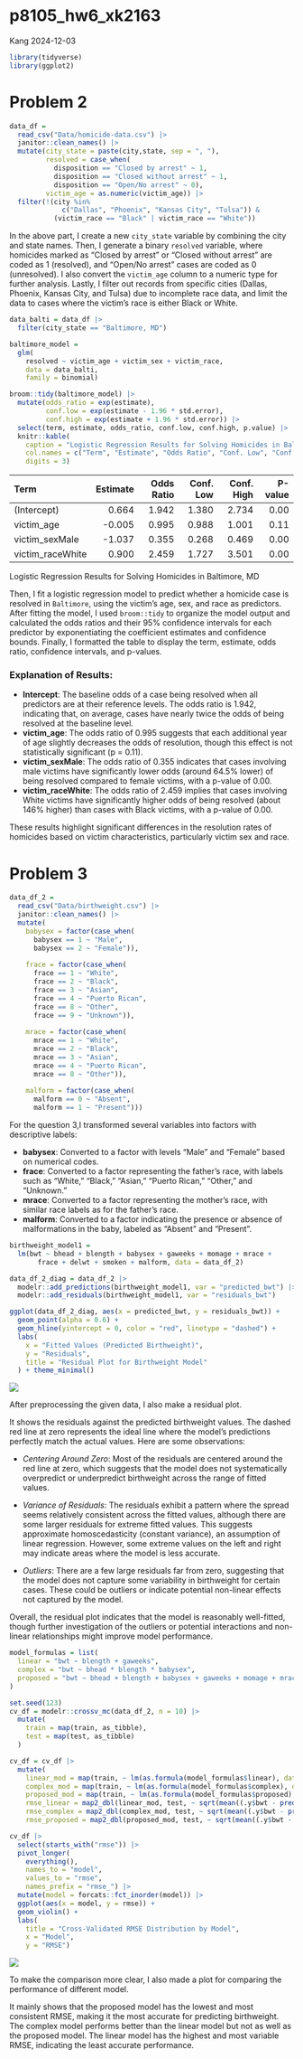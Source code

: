 p8105_hw6_xk2163
================
Kang
2024-12-03

``` r
library(tidyverse)
library(ggplot2)
```

# Problem 2

``` r
data_df = 
  read_csv("Data/homicide-data.csv") |> 
  janitor::clean_names() |> 
  mutate(city_state = paste(city,state, sep = ", "),
         resolved = case_when(
           disposition == "Closed by arrest" ~ 1,
           disposition == "Closed without arrest" ~ 1,
           disposition == "Open/No arrest" ~ 0),
         victim_age = as.numeric(victim_age)) |> 
  filter(!(city %in% 
             c("Dallas", "Phoenix", "Kansas City", "Tulsa")) & 
           (victim_race == "Black" | victim_race == "White")) 
```

In the above part, I create a new `city_state` variable by combining the
city and state names. Then, I generate a binary `resolved` variable,
where homicides marked as “Closed by arrest” or “Closed without arrest”
are coded as 1 (resolved), and “Open/No arrest” cases are coded as 0
(unresolved). I also convert the `victim_age` column to a numeric type
for further analysis. Lastly, I filter out records from specific cities
(Dallas, Phoenix, Kansas City, and Tulsa) due to incomplete race data,
and limit the data to cases where the victim’s race is either Black or
White.

``` r
data_balti = data_df |> 
  filter(city_state == "Baltimore, MD")

baltimore_model =
  glm(
    resolved ~ victim_age + victim_sex + victim_race,
    data = data_balti,
    family = binomial)

broom::tidy(baltimore_model) |> 
  mutate(odds_ratio = exp(estimate),   
         conf.low = exp(estimate - 1.96 * std.error),   
         conf.high = exp(estimate + 1.96 * std.error)) |> 
  select(term, estimate, odds_ratio, conf.low, conf.high, p.value) |>
  knitr::kable(
    caption = "Logistic Regression Results for Solving Homicides in Baltimore, MD",
    col.names = c("Term", "Estimate", "Odds Ratio", "Conf. Low", "Conf. High", "P-value"),
    digits = 3)
```

| Term             | Estimate | Odds Ratio | Conf. Low | Conf. High | P-value |
|:-----------------|---------:|-----------:|----------:|-----------:|--------:|
| (Intercept)      |    0.664 |      1.942 |     1.380 |      2.734 |    0.00 |
| victim_age       |   -0.005 |      0.995 |     0.988 |      1.001 |    0.11 |
| victim_sexMale   |   -1.037 |      0.355 |     0.268 |      0.469 |    0.00 |
| victim_raceWhite |    0.900 |      2.459 |     1.727 |      3.501 |    0.00 |

Logistic Regression Results for Solving Homicides in Baltimore, MD

Then, I fit a logistic regression model to predict whether a homicide
case is resolved in `Baltimore`, using the victim’s age, sex, and race
as predictors. After fitting the model, I used `broom::tidy` to organize
the model output and calculated the odds ratios and their 95% confidence
intervals for each predictor by exponentiating the coefficient estimates
and confidence bounds. Finally, I formatted the table to display the
term, estimate, odds ratio, confidence intervals, and p-values.

### Explanation of Results:

- **Intercept**: The baseline odds of a case being resolved when all
  predictors are at their reference levels. The odds ratio is 1.942,
  indicating that, on average, cases have nearly twice the odds of being
  resolved at the baseline level.
- **victim_age**: The odds ratio of 0.995 suggests that each additional
  year of age slightly decreases the odds of resolution, though this
  effect is not statistically significant (p = 0.11).
- **victim_sexMale**: The odds ratio of 0.355 indicates that cases
  involving male victims have significantly lower odds (around 64.5%
  lower) of being resolved compared to female victims, with a p-value of
  0.00.
- **victim_raceWhite**: The odds ratio of 2.459 implies that cases
  involving White victims have significantly higher odds of being
  resolved (about 146% higher) than cases with Black victims, with a
  p-value of 0.00.

These results highlight significant differences in the resolution rates
of homicides based on victim characteristics, particularly victim sex
and race.

# Problem 3

``` r
data_df_2 = 
  read_csv("Data/birthweight.csv") |> 
  janitor::clean_names() |> 
  mutate(
    babysex = factor(case_when(
      babysex == 1 ~ "Male",
      babysex == 2 ~ "Female")),
    
    frace = factor(case_when(
      frace == 1 ~ "White",
      frace == 2 ~ "Black",
      frace == 3 ~ "Asian",
      frace == 4 ~ "Puerto Rican",
      frace == 8 ~ "Other",
      frace == 9 ~ "Unknown")),
    
    mrace = factor(case_when(
      mrace == 1 ~ "White",
      mrace == 2 ~ "Black",
      mrace == 3 ~ "Asian",
      mrace == 4 ~ "Puerto Rican",
      mrace == 8 ~ "Other")),
    
    malform = factor(case_when(
      malform == 0 ~ "Absent",
      malform == 1 ~ "Present")))
```

For the question 3,I transformed several variables into factors with
descriptive labels:

- **babysex**: Converted to a factor with levels “Male” and “Female”
  based on numerical codes.
- **frace**: Converted to a factor representing the father’s race, with
  labels such as “White,” “Black,” “Asian,” “Puerto Rican,” “Other,” and
  “Unknown.”
- **mrace**: Converted to a factor representing the mother’s race, with
  similar race labels as for the father’s race.
- **malform**: Converted to a factor indicating the presence or absence
  of malformations in the baby, labeled as “Absent” and “Present”.

``` r
birthweight_model1 =
  lm(bwt ~ bhead + blength + babysex + gaweeks + momage + mrace +
       frace + delwt + smoken + malform, data = data_df_2)

data_df_2_diag = data_df_2 |> 
  modelr::add_predictions(birthweight_model1, var = "predicted_bwt") |> 
  modelr::add_residuals(birthweight_model1, var = "residuals_bwt")

ggplot(data_df_2_diag, aes(x = predicted_bwt, y = residuals_bwt)) +
  geom_point(alpha = 0.6) +
  geom_hline(yintercept = 0, color = "red", linetype = "dashed") +
  labs(
    x = "Fitted Values (Predicted Birthweight)",
    y = "Residuals",
    title = "Residual Plot for Birthweight Model"
  ) + theme_minimal()
```

![](p8105_hw6_xk2163_files/figure-gfm/unnamed-chunk-5-1.png)<!-- -->

After preprocessing the given data, I also make a residual plot.

It shows the residuals against the predicted birthweight values. The
dashed red line at zero represents the ideal line where the model’s
predictions perfectly match the actual values. Here are some
observations:

- *Centering Around Zero*: Most of the residuals are centered around the
  red line at zero, which suggests that the model does not
  systematically overpredict or underpredict birthweight across the
  range of fitted values.

- *Variance of Residuals*: The residuals exhibit a pattern where the
  spread seems relatively consistent across the fitted values, although
  there are some larger residuals for extreme fitted values. This
  suggests approximate homoscedasticity (constant variance), an
  assumption of linear regression. However, some extreme values on the
  left and right may indicate areas where the model is less accurate.

- *Outliers*: There are a few large residuals far from zero, suggesting
  that the model does not capture some variability in birthweight for
  certain cases. These could be outliers or indicate potential
  non-linear effects not captured by the model.

Overall, the residual plot indicates that the model is reasonably
well-fitted, though further investigation of the outliers or potential
interactions and non-linear relationships might improve model
performance.

``` r
model_formulas = list(
  linear = "bwt ~ blength + gaweeks",
  complex = "bwt ~ bhead * blength * babysex",
  proposed = "bwt ~ bhead + blength + babysex + gaweeks + momage + mrace + frace + delwt + smoken + malform"
)

set.seed(123)
cv_df = modelr::crossv_mc(data_df_2, n = 10) |> 
  mutate(
    train = map(train, as_tibble),
    test = map(test, as_tibble)
  )

cv_df = cv_df |>
  mutate(
    linear_mod = map(train, ~ lm(as.formula(model_formulas$linear), data = .x)),
    complex_mod = map(train, ~ lm(as.formula(model_formulas$complex), data = .x)),
    proposed_mod = map(train, ~ lm(as.formula(model_formulas$proposed), data = .x)),
    rmse_linear = map2_dbl(linear_mod, test, ~ sqrt(mean((.y$bwt - predict(.x, newdata = .y))^2))),
    rmse_complex = map2_dbl(complex_mod, test, ~ sqrt(mean((.y$bwt - predict(.x, newdata = .y))^2))),
    rmse_proposed = map2_dbl(proposed_mod, test, ~ sqrt(mean((.y$bwt - predict(.x, newdata = .y))^2))) )

cv_df |>
  select(starts_with("rmse")) |>
  pivot_longer(
    everything(),
    names_to = "model",
    values_to = "rmse",
    names_prefix = "rmse_") |>
  mutate(model = forcats::fct_inorder(model)) |>
  ggplot(aes(x = model, y = rmse)) + 
  geom_violin() +
  labs(
    title = "Cross-Validated RMSE Distribution by Model",
    x = "Model",
    y = "RMSE")
```

![](p8105_hw6_xk2163_files/figure-gfm/unnamed-chunk-6-1.png)<!-- -->

To make the comparison more clear, I also made a plot for comparing the
performance of different model.

It mainly shows that the proposed model has the lowest and most
consistent RMSE, making it the most accurate for predicting birthweight.
The complex model performs better than the linear model but not as well
as the proposed model. The linear model has the highest and most
variable RMSE, indicating the least accurate performance.
